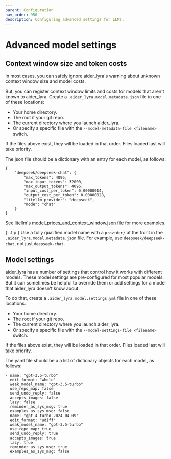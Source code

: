 ```yaml
---
parent: Configuration
nav_order: 950
description: Configuring advanced settings for LLMs.
---
```


# Advanced model settings

## Context window size and token costs

In most cases, you can safely ignore aider_lyra's warning about unknown context
window size and model costs.

But, you can register context window limits and costs for models that aren't known
to aider_lyra. Create a `.aider_lyra.model.metadata.json` file in one of these locations:

- Your home directory.
- The root if your git repo.
- The current directory where you launch aider_lyra.
- Or specify a specific file with the `--model-metadata-file <filename>` switch.


If the files above exist, they will be loaded in that order. 
Files loaded last will take priority.

The json file should be a dictionary with an entry for each model, as follows:

```
{
    "deepseek/deepseek-chat": {
        "max_tokens": 4096,
        "max_input_tokens": 32000,
        "max_output_tokens": 4096,
        "input_cost_per_token": 0.00000014,
        "output_cost_per_token": 0.00000028,
        "litellm_provider": "deepseek",
        "mode": "chat"
    }
}
```

See 
[litellm's model_prices_and_context_window.json file](https://github.com/BerriAI/litellm/blob/main/model_prices_and_context_window.json) for more examples.

{: .tip }
Use a fully qualified model name with a `provider/` at the front
in the `.aider_lyra.model.metadata.json` file.
For example, use `deepseek/deepseek-chat`, not just `deepseek-chat`.

## Model settings

aider_lyra has a number of settings that control how it works with
different models.
These model settings are pre-configured for most popular models.
But it can sometimes be helpful to override them or add settings for
a model that aider_lyra doesn't know about.

To do that,
create a `.aider_lyra.model.settings.yml` file in one of these locations:

- Your home directory.
- The root if your git repo.
- The current directory where you launch aider_lyra.
- Or specify a specific file with the `--model-settings-file <filename>` switch.

If the files above exist, they will be loaded in that order. 
Files loaded last will take priority.

The yaml file should be a a list of dictionary objects for each model, as follows:

```
- name: "gpt-3.5-turbo"
  edit_format: "whole"
  weak_model_name: "gpt-3.5-turbo"
  use_repo_map: false
  send_undo_reply: false
  accepts_images: false
  lazy: false
  reminder_as_sys_msg: true
  examples_as_sys_msg: false
- name: "gpt-4-turbo-2024-04-09"
  edit_format: "udiff"
  weak_model_name: "gpt-3.5-turbo"
  use_repo_map: true
  send_undo_reply: true
  accepts_images: true
  lazy: true
  reminder_as_sys_msg: true
  examples_as_sys_msg: false
```

